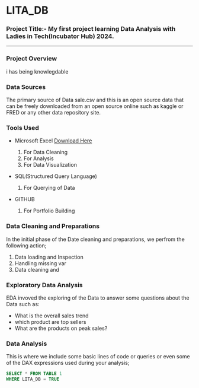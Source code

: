 # LITA_DB
### Project Title:- My first project learning Data Analysis with Ladies in Tech(Incubator Hub) 2024.
---
### Project Overview
i has being knowlegdable



### Data Sources
The primary source of Data sale.csv and this is an open source data that can be freely downloaded from an open source online such as kaggle or FRED or any other data repository site.

### Tools Used
- Microsoft Excel [Download Here](https://wwww.Microsoft.com)
  1. For Data Cleaning
  2. For Analysis
  3. For Data Visualization
     
- SQL(Structured Query Language)
  1. For Querying of Data
     
- GITHUB
  1. For Portfolio Building

 ### Data Cleaning and Preparations
 In the initial phase of the Date cleaning and preparations, we perfrom the following action;
 1. Data loading and Inspection
 2. Handling missing var
 3. Data cleaning and

### Exploratory Data Analysis
EDA invoved the exploring of the Data to answer some questions about the Data such as:
- What is the overall sales trend
- which product are top sellers
- What are the products on peak sales?

### Data Analysis
This is where we include some basic lines of code or queries or even some of the DAX expressions used during your analysis;

```SQL
SELECT * FROM TABLE 1
WHERE LITA_DB = TRUE
```
